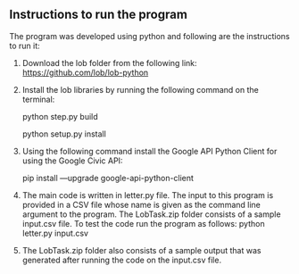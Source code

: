 ## Instructions to run the program
The program was developed using python and following are the instructions to run it:
1. Download the lob folder from the following link: https://github.com/lob/lob-python
2. Install the lob libraries by running the following command on the terminal:

	python step.py build
	
	python setup.py install
3. Using the following command install the Google API Python Client for using the Google Civic API: 

	pip install —upgrade google-api-python-client
4. The main code is written in letter.py file. The input to this program is provided in a CSV file whose name is given as the command line argument to the program. The LobTask.zip folder consists of a sample input.csv file. To test the code run the program as follows: python letter.py input.csv 
5. The LobTask.zip folder also consists of a sample output that was generated after running the code on the input.csv file.

